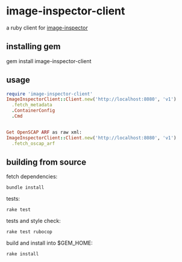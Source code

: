 # image-inspector-client
a ruby client for [image-inspector](https://github.com/openshift/image-inspector)

## installing gem
gem install image-inspector-client

## usage
```ruby
require 'image-inspector-client'
ImageInspectorClient::Client.new('http://localhost:8080', 'v1')
  .fetch_metadata
  .ContainerConfig
  .Cmd


Get OpenSCAP ARF as raw xml:
ImageInspectorClient::Client.new('http://localhost:8080', 'v1')
  .fetch_oscap_arf

```

## building from source
fetch dependencies:
```
bundle install
```
tests:
```
rake test
```
tests and style check:
```
rake test rubocop
```

build and install into $GEM_HOME:
```
rake install
```
